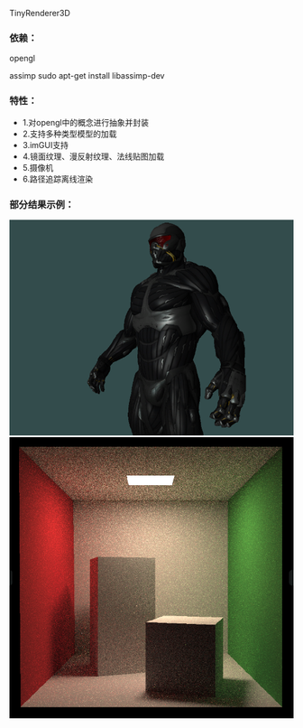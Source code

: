 TinyRenderer3D

### 依赖：
opengl

assimp
sudo apt-get install libassimp-dev


### 特性：
- 1.对opengl中的概念进行抽象并封装
- 2.支持多种类型模型的加载
- 3.imGUI支持
- 4.镜面纹理、漫反射纹理、法线贴图加载
- 5.摄像机
- 6.路径追踪离线渲染

### 部分结果示例：
![示例1](/result/pong.png)
![示例2](/result/pathtracing.png)







